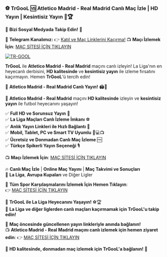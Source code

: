 ### ⚽ **TrGooL** 🆚 **Atletico Madrid - Real Madrid Canlı Maç İzle | HD Yayın | Kesintisiz Yayın 🎥🏆**

📲 **Bizi Sosyal Medyada Takip Edin!** 🔗

📢 **Telegram Kanalımız:** 👉 [Katıl ve Maç Linklerini Kaçırma!](https://t.me/trgool_turkiye)
📺 **Maçı İzlemek İçin**: [MAÇ SİTESİ İÇİN TIKLAYIN](https://link24.site/TrGooL)

[![TR-GOOL](https://github.com/user-attachments/assets/e3a75848-4e9d-4041-8fa2-60616205b475)](https://link24.site/TrGooL)

**TrGooL** ile **Atletico Madrid - Real Madrid** maçını canlı izleyin! La Liga'nın en heyecanlı derbisini, **HD kalitesinde** ve **kesintisiz yayın** ile izleme fırsatını kaçırmayın. Hemen **TrGooL**'ü tercih edin!

🎯 **Atletico Madrid - Real Madrid Canlı Yayın!** 🏟️📡

📌 **Atletico Madrid - Real Madrid** maçını **HD kalitesinde** izleyin ve **kesintisiz yayın** ile futbol heyecanını yaşayın!

✅ **Full HD ve Sorunsuz Yayın** 🎥  
✅ **La Liga Maçları Canlı İzleme İmkanı** ⚽  
✅ **Anlık Yayın Linkleri ile Hızlı Bağlantı** 🔄  
✅ **Mobil, Tablet, PC ve Smart TV Uyumlu** 📱💻📺  
✅ **Ücretsiz ve Donmadan Canlı Maç İzleme** 🆓  
✅ **Türkçe Spikerli Yayın Seçeneği** 🎙️

📺 **Maçı İzlemek İçin**: [MAÇ SİTESİ İÇİN TIKLAYIN](https://link24.site/TrGooL)

🔥 **Canlı Maç İzle** | **Online Maç Yayını** | **Maç Takvimi ve Sonuçları**  
🏅 **La Liga**, **Avrupa Kupaları** ve Diğer Ligler

📌 **Tüm Spor Karşılaşmalarını İzlemek İçin Hemen Tıklayın**:  
👉 [MAÇ SİTESİ İÇİN TIKLAYIN](https://link24.site/TrGooL)

🚀 **TrGooL ile La Liga Heyecanını Yaşayın!** ⚽🏆  
🏅 **La Liga ve diğer liglerden canlı maçları kaçırmamak için TrGooL'u takip edin!**

📢 **Maç öncesinde güncellenen yayın linkleriyle anında bağlanın!**  
📺 **Atletico Madrid - Real Madrid maçını canlı izlemek için hemen ziyaret edin**: 👉 [MAÇ SİTESİ İÇİN TIKLAYIN](https://link24.site/TrGooL)

🌟 **HD kalitesinde, donmadan maç izlemek için TrGooL'a bağlanın!** 🎉
